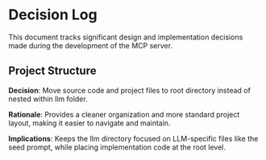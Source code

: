 # Decision Log

This document tracks significant design and implementation decisions made during the development of the MCP server.

## Project Structure

**Decision**: Move source code and project files to root directory instead of nested within llm folder.

**Rationale**: Provides a cleaner organization and more standard project layout, making it easier to navigate and maintain.

**Implications**: Keeps the llm directory focused on LLM-specific files like the seed prompt, while placing implementation code at the root level. 